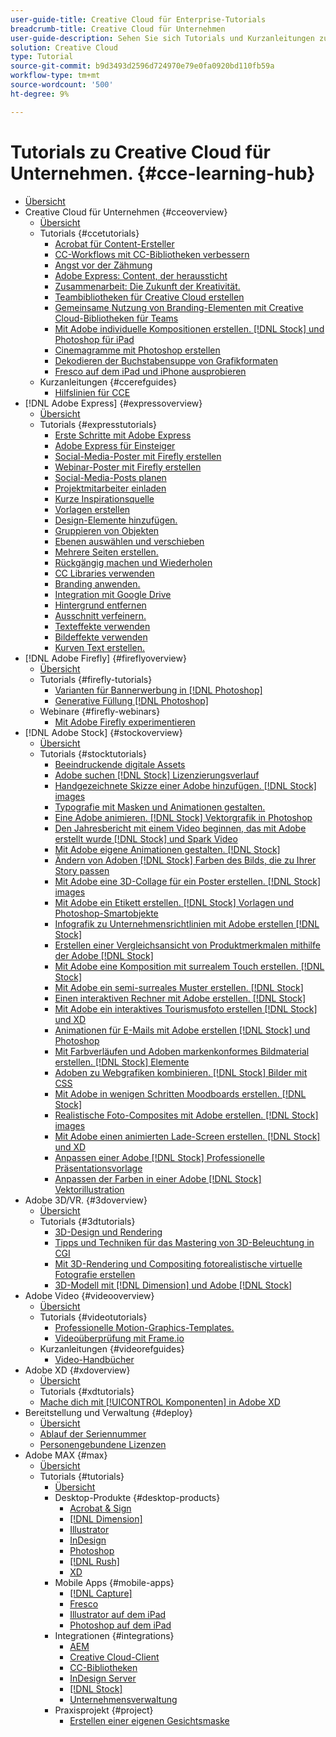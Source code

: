 ```yaml
---
user-guide-title: Creative Cloud für Enterprise-Tutorials
breadcrumb-title: Creative Cloud für Unternehmen
user-guide-description: Sehen Sie sich Tutorials und Kurzanleitungen zum Thema Creative Cloud für Unternehmen an.
solution: Creative Cloud
type: Tutorial
source-git-commit: b9d3493d2596d724970e79e0fa0920bd110fb59a
workflow-type: tm+mt
source-wordcount: '500'
ht-degree: 9%

---
```



# Tutorials zu Creative Cloud für Unternehmen. {#cce-learning-hub}

+ [Übersicht](overview.md)
+ Creative Cloud für Unternehmen {#cceoverview}
   + [Übersicht](cce/overview-cce.md)
   + Tutorials {#ccetutorials}
      + [Acrobat für Content-Ersteller](cce/acrobat-content-creators.md)
      + [CC-Workflows mit CC-Bibliotheken verbessern](cce/cc-workflows-cc-libraries.md)
      + [Angst vor der Zähmung](cce/taming-type-anxiety.md)
      + [Adobe Express: Content, der heraussticht](cce/adobe-express-content-that-stands-out.md)
      + [Zusammenarbeit: Die Zukunft der Kreativität.](cce/collaboration-the-future-of-creativity.md)
      + [Teambibliotheken für Creative Cloud erstellen](cce/ccteamlibraries.md)
      + [Gemeinsame Nutzung von Branding-Elementen mit Creative Cloud-Bibliotheken für Teams](cce/sharecclibraries.md)
      + [Mit Adobe individuelle Kompositionen erstellen. [!DNL Stock] und Photoshop für iPad](cce/compositepsipad.md)
      + [Cinemagramme mit Photoshop erstellen](cce/cinemagraphps.md)
      + [Dekodieren der Buchstabensuppe von Grafikformaten](cce/alphabetsoup.md)
      + [Fresco auf dem iPad und iPhone ausprobieren](cce/frescoworkshop.md)
   + Kurzanleitungen {#ccerefguides}
      + [Hilfslinien für CCE](quick-reference/overview-ref.md)
+ [!DNL Adobe Express] {#expressoverview}
   + [Übersicht](express/overview-express.md)
   + Tutorials {#expresstutorials}
      + [Erste Schritte mit Adobe Express](express/get-started.md)
      + [Adobe Express für Einsteiger](express/adobe-express-beginners.md)
      + [Social-Media-Poster mit Firefly erstellen](express/create-social-posters.md)
      + [Webinar-Poster mit Firefly erstellen](express/create-webinar-poster.md)
      + [Social-Media-Posts planen](express/schedule.md)
      + [Projektmitarbeiter einladen](express/collaborate.md)
      + [Kurze Inspirationsquelle](express/get-inspiration.md)
      + [Vorlagen erstellen](express/create-templates.md)
      + [Design-Elemente hinzufügen.](express/add-design-assets.md)
      + [Gruppieren von Objekten](express/group-objects.md)
      + [Ebenen auswählen und verschieben](express/layers.md)
      + [Mehrere Seiten erstellen.](express/multiple-pages.md)
      + [Rückgängig machen und Wiederholen](express/undo-redo.md)
      + [CC Libraries verwenden](express/cc-libraries.md)
      + [Branding anwenden.](express/brand.md)
      + [Integration mit Google Drive](express/google-drive.md)
      + [Hintergrund entfernen](express/remove-background.md)
      + [Ausschnitt verfeinern.](express/refine-cutout.md)
      + [Texteffekte verwenden](express/text-effects.md)
      + [Bildeffekte verwenden](express/image-effects.md)
      + [Kurven Text erstellen.](express/create-curved-text.md)
+ [!DNL Adobe Firefly] {#fireflyoverview}
   + [Übersicht](firefly/overview-firefly.md)
   + Tutorials {#firefly-tutorials}
      + [Varianten für Bannerwerbung in [!DNL Photoshop]](firefly/web-banner-ad.md)
      + [Generative Füllung [!DNL Photoshop]](firefly/generative-fill.md)
   + Webinare {#firefly-webinars}
      + [Mit Adobe Firefly experimentieren](firefly/webinar-experimenting.md)
+ [!DNL Adobe Stock] {#stockoverview}
   + [Übersicht](stock/overview-stock.md)
   + Tutorials {#stocktutorials}
      + [Beeindruckende digitale Assets](stock/stunning-digital-assets.md)
      + [Adobe suchen [!DNL Stock] Lizenzierungsverlauf](stock/searchstock.md)
      + [Handgezeichnete Skizze einer Adobe hinzufügen. [!DNL Stock] images](stock/handdrawn.md)
      + [Typografie mit Masken und Animationen gestalten.](stock/flairtypography.md)
      + [Eine Adobe animieren. [!DNL Stock] Vektorgrafik in Photoshop](stock/animatevector.md)
      + [Den Jahresbericht mit einem Video beginnen, das mit Adobe erstellt wurde [!DNL Stock] und Spark Video](stock/annualreport.md)
      + [Mit Adobe eigene Animationen gestalten. [!DNL Stock]](stock/customanimations.md)
      + [Ändern von Adoben [!DNL Stock] Farben des Bilds, die zu Ihrer Story passen](stock/changecolors.md)
      + [Mit Adobe eine 3D-Collage für ein Poster erstellen. [!DNL Stock] images](stock/collage.md)
      + [Mit Adobe ein Etikett erstellen. [!DNL Stock] Vorlagen und Photoshop-Smartobjekte](stock/boldlabel.md)
      + [Infografik zu Unternehmensrichtlinien mit Adobe erstellen [!DNL Stock]](stock/infographic.md)
      + [Erstellen einer Vergleichsansicht von Produktmerkmalen mithilfe der Adobe [!DNL Stock]](stock/featurecomparison.md)
      + [Mit Adobe eine Komposition mit surrealem Touch erstellen. [!DNL Stock]](stock/surrealcomposite.md)
      + [Mit Adobe ein semi-surreales Muster erstellen. [!DNL Stock]](stock/surrealpattern.md)
      + [Einen interaktiven Rechner mit Adobe erstellen. [!DNL Stock]](stock/productconfigurator.md)
      + [Mit Adobe ein interaktives Tourismusfoto erstellen [!DNL Stock] und XD](stock/interactivetourismphoto.md)
      + [Animationen für E-Mails mit Adobe erstellen [!DNL Stock] und Photoshop](stock/animationemail.md)
      + [Mit Farbverläufen und Adoben markenkonformes Bildmaterial erstellen. [!DNL Stock] Elemente](stock/brandgradients.md)
      + [Adoben zu Webgrafiken kombinieren. [!DNL Stock] Bilder mit CSS](stock/webgraphics.md)
      + [Mit Adobe in wenigen Schritten Moodboards erstellen. [!DNL Stock]](stock/moodboard.md)
      + [Realistische Foto-Composites mit Adobe erstellen. [!DNL Stock] images](stock/realisticcomposite.md)
      + [Mit Adobe einen animierten Lade-Screen erstellen. [!DNL Stock] und XD](stock/loadingscreen.md)
      + [Anpassen einer Adobe [!DNL Stock] Professionelle Präsentationsvorlage](stock/presentationtemplate.md)
      + [Anpassen der Farben in einer Adobe [!DNL Stock] Vektorillustration](stock/customizecolors.md)
+ Adobe 3D/VR. {#3doverview}
   + [Übersicht](3di/overview-3di.md)
   + Tutorials {#3dtutorials}
      + [3D-Design und Rendering](3di/substance-3d-stager.md)
      + [Tipps und Techniken für das Mastering von 3D-Beleuchtung in CGI](3di/mastering3dlighting.md)
      + [Mit 3D-Rendering und Compositing fotorealistische virtuelle Fotografie erstellen](3di/photorealistic.md)
      + [3D-Modell mit [!DNL Dimension] und Adobe [!DNL Stock]](3di/3ddimensionstock.md)
+ Adobe Video {#videooverview}
   + [Übersicht](dva/overview-dva.md)
   + Tutorials {#videotutorials}
      + [Professionelle Motion-Graphics-Templates.](dva/motion-graphics-templates.md)
      + [Videoüberprüfung mit Frame.io](dva/video-review-frame-io.md)
   + Kurzanleitungen {#videorefguides}
      + [Video-Handbücher](dva/overview-dva-ref.md)
+ Adobe XD {#xdoverview}
   + [Übersicht](xd/overview-xd.md)
   + Tutorials {#xdtutorials}
   + [Mache dich mit [!UICONTROL Komponenten] in Adobe XD](xd/components.md)
+ Bereitstellung und Verwaltung {#deploy}
   + [Übersicht](deploy/overview-deploy.md)
   + [Ablauf der Seriennummer](deploy/cceserial.md)
   + [Personengebundene Lizenzen](deploy/nameduserlicensing.md)
+ Adobe MAX {#max}
   + [Übersicht](max/overview-max.md)
   + Tutorials {#tutorials}
      + [Übersicht](max/maxtutorials.md)
      + Desktop-Produkte {#desktop-products}
         + [Acrobat &amp; Sign](max/acrobat-sign.md)
         + [[!DNL Dimension]](max/dimension.md)
         + [Illustrator](max/illustrator.md)
         + [InDesign](max/indesign.md)
         + [Photoshop](max/photoshop.md)
         + [[!DNL Rush]](max/rush.md)
         + [XD](max/xd.md)
      + Mobile Apps {#mobile-apps}
         + [[!DNL Capture]](max/capture.md)
         + [Fresco](max/fresco.md)
         + [Illustrator auf dem iPad](max/illustratoripad.md)
         + [Photoshop auf dem iPad](max/photoshopipad.md)
      + Integrationen {#integrations}
         + [AEM](max/aem.md)
         + [Creative Cloud-Client](max/creativeclouddesktopapp.md)
         + [CC-Bibliotheken](max/cclibraries.md)
         + [InDesign Server](max/indesignserver.md)
         + [[!DNL Stock]](max/stock.md)
         + [Unternehmensverwaltung](max/enterprise.md)
      + Praxisprojekt {#project}
         + [Erstellen einer eigenen Gesichtsmaske](max/handsonproject.md)
